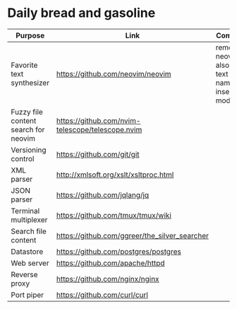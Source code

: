 # Daily bread and gasoline
| Purpose                              | Link                                             | Comment                                                   |
| ---                                  | ---                                              | ---                                                       |
| Favorite text synthesizer            | https://github.com/neovim/neovim                 | remember neovim also has a text editor named insert mode. |
| Fuzzy file content search for neovim | https://github.com/nvim-telescope/telescope.nvim |                                                           |
| Versioning control                   | https://github.com/git/git                       |                                                           |
| XML parser                           | http://xmlsoft.org/xslt/xsltproc.html            |                                                           |
| JSON parser                          | https://github.com/jqlang/jq                     |                                                           |
| Terminal multiplexer                 | https://github.com/tmux/tmux/wiki                |                                                           |
| Search file content                  | https://github.com/ggreer/the_silver_searcher    |                                                           |
| Datastore                            | https://github.com/postgres/postgres             |                                                           |
| Web server                           | https://github.com/apache/httpd                  |                                                           |
| Reverse proxy                        | https://github.com/nginx/nginx                   |                                                           |
| Port piper                           | https://github.com/curl/curl                     |                                                           |
